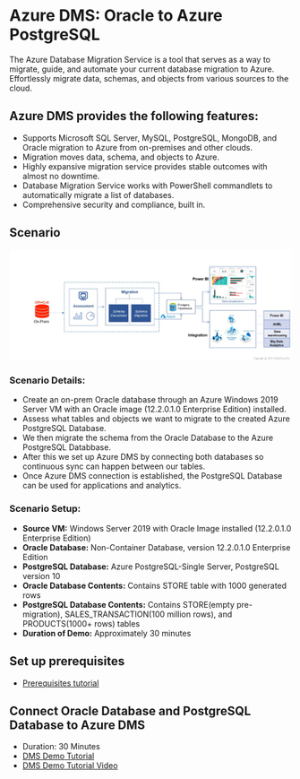 

# Azure DMS: Oracle to Azure PostgreSQL

The Azure Database Migration Service is a tool that serves as a way to migrate, guide, and automate your current database migration to Azure. Effortlessly migrate data, schemas, and objects from various sources to the cloud.

## Azure DMS provides the following features:
* Supports Microsoft SQL Server, MySQL, PostgreSQL, MongoDB, and Oracle migration to Azure from on-premises and other clouds.
* Migration moves data, schema, and objects to Azure.
* Highly expansive migration service provides stable outcomes with almost no downtime.
* Database Migration Service works with PowerShell commandlets to automatically migrate a list of databases.
* Comprehensive security and compliance, built in.



## **Scenario**

<img src="./Images/15.png" style="background:none; border:none; box-shadow:none;">




### **Scenario Details:** <br />
* Create an on-prem Oracle database through an Azure Windows 2019 Server VM with an Oracle image (12.2.0.1.0 Enterprise Edition) installed.
* Assess what tables and objects we want to migrate to the created Azure PostgreSQL Database. 
* We then migrate the schema from the Oracle Database to the Azure PostgreSQL Databbase.
* After this we set up Azure DMS by connecting both databases so continuous sync can happen between our tables.
* Once Azure DMS connection is established, the PostgreSQL Database can be used for applications and analytics.


### **Scenario Setup:**

* **Source VM:** Windows Server 2019 with Oracle Image installed (12.2.0.1.0 Enterprise Edition)
* **Oracle Database:** Non-Container Database, version 12.2.0.1.0 Enterprise Edition
* **PostgreSQL Database:** Azure PostgreSQL-Single Server, PostgreSQL version 10
* **Oracle Database Contents:** Contains STORE table with 1000 generated rows
* **PostgreSQL Database Contents:** Contains STORE(empty pre-migration), SALES_TRANSACTION(100 million rows), and PRODUCTS(1000+ rows) tables
* **Duration of Demo:** Approximately 30 minutes

## Set up prerequisites
* [Prerequisites tutorial](https://github.com/Click2Cloud/azure-oracle-migration/blob/master/Prerequisites/PREREQUISITES.md)


## Connect Oracle Database and PostgreSQL Database to Azure DMS
* Duration: 30 Minutes
* [DMS Demo Tutorial](https://github.com/Click2Cloud/azure-oracle-migration/blob/master/Tutorials/DMStutorial.md)
* [DMS Demo Tutorial Video](https://github.com/Click2Cloud/azure-oracle-migration/blob/master//Videos/azuredmsproject.mp4)





